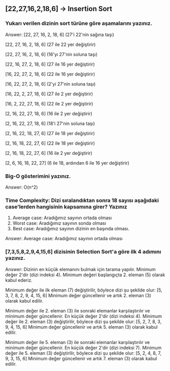 ## [22,27,16,2,18,6] -> Insertion Sort
### Yukarı verilen dizinin sort türüne göre aşamalarını yazınız.
Answer:
[22, 27, 16, 2, 18, 6] (27'i 22'nin sağına taşı)

[22, 27, 16, 2, 18, 6] (27 ile 22 yer değiştirir)

[22, 27, 16, 2, 18, 6] (16'yı 27'nin soluna taşı)

[22, 16, 27, 2, 18, 6] (27 ile 16 yer değiştirir)

[16, 22, 27, 2, 18, 6] (22 ile 16 yer değiştirir)

[16, 22, 27, 2, 18, 6] (2'yi 27'nin soluna taşı)

[16, 22, 2, 27, 18, 6] (27 ile 2 yer değiştirir)

[16, 2, 22, 27, 18, 6] (22 ile 2 yer değiştirir)

[2, 16, 22, 27, 18, 6] (16 ile 2 yer değiştirir)

[2, 16, 22, 27, 18, 6] (18'i 27'nin soluna taşı)

[2, 16, 22, 18, 27, 6] (27 ile 18 yer değiştirir)

[2, 16, 18, 22, 27, 6] (22 ile 18 yer değiştirir)

[2, 16, 18, 22, 27, 6] (16 ile 2 yer değiştirir)

[2, 6, 16, 18, 22, 27] (6 ile 18, ardından 6 ile 16 yer değiştirir)

### Big-O gösterimini yazınız.
Answer: O(n^2)

### Time Complexity: Dizi sıralandıktan sonra 18 sayısı aşağıdaki case'lerden hangisinin kapsamına girer? Yazınız
1. Average case: Aradığımız sayının ortada olması
2. Worst case: Aradığımız sayının sonda olması
3. Best case: Aradığımız sayının dizinin en başında olması.
   
Answer: Average case: Aradığımız sayının ortada olması


### [7,3,5,8,2,9,4,15,6] dizisinin Selection Sort'a göre ilk 4 adımını yazınız.
Answer:
Dizinin en küçük elemanını bulmak için tarama yapılır. Minimum değer 2'dir (dizi indeksi 4).
Minimum değeri başlangıçta 2. eleman (5) olarak kabul ederiz.

Minimum değer ile ilk eleman (7) değiştirilir, böylece dizi şu şekilde olur: [5, 3, 7, 8, 2, 9, 4, 15, 6]
Minimum değer güncellenir ve artık 2. eleman (3) olarak kabul edilir.

Minimum değer ile 2. eleman (3) ile sonraki elemanlar karşılaştırılır ve minimum değer güncellenir. En küçük değer 2'dir (dizi indeksi 4).
Minimum değer ile 2. eleman (3) değiştirilir, böylece dizi şu şekilde olur: [5, 2, 7, 8, 3, 9, 4, 15, 6]
Minimum değer güncellenir ve artık 5. eleman (3) olarak kabul edilir.

Minimum değer ile 5. eleman (3) ile sonraki elemanlar karşılaştırılır ve minimum değer güncellenir. En küçük değer 2'dir (dizi indeksi 7).
Minimum değer ile 5. eleman (3) değiştirilir, böylece dizi şu şekilde olur: [5, 2, 4, 8, 7, 9, 3, 15, 6]
Minimum değer güncellenir ve artık 7. eleman (3) olarak kabul edilir.


